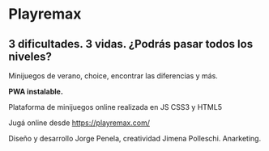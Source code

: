# Playremax 
## 3 dificultades. 3 vidas. ¿Podrás pasar todos los niveles?
Minijuegos de verano, choice, encontrar las diferencias y más. 

**PWA instalable.**

Plataforma de minijuegos online realizada en JS CSS3 y HTML5

Jugá online desde https://playremax.com/

Diseño y desarrollo Jorge Penela, creatividad Jimena Polleschi. Anarketing.
